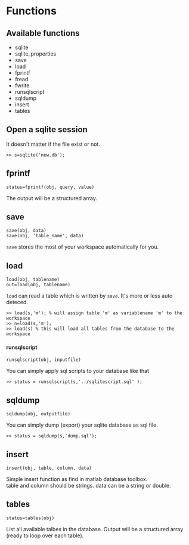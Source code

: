 Functions
=========

## Available functions

* sqlite
* sqlite_properties
* save
* load
* fprintf
* fread
* fwrite
* runsqlscript
* sqldump
* insert
* tables

## Open a sqlite session

It doesn't matter if the file exist or not.

    >> s=sqlite('new.db');

## fprintf

`status=fprintf(obj, query, value)`

The output will be a structured array.


## save

`save(obj, data)`  
`save(obj, 'table_name', data)`

`save` stores the most of your workspace automatically for you.
  
## load

`load(obj, tablename)`  
`out=load(obj, tablename)`

`load` can read a table which is written by `save`. It's more or less auto deteced. 

    >> load(s,'m'); % will assign table 'm' as variablename 'm' to the workspace
    >> n=load(s,'m'); 
    >> load(s) % this will load all tables from the database to the workspace

#### runsqlscript

`runsqlscript(obj, inputfile)`

You can simply apply sql scripts to your database like that

    >> status = runsqlscript(s,'../sqlitescript.sql' );

## sqldump

`sqldump(obj, outputfile)`

You can simply dump (export) your sqlite database as sql file.

    >> status = sqldump(s,'dump.sql');


## insert

`insert(obj, table, column, data)`

Simple insert function as find in matlab database toolbox.  
table and column should be strings. data can be a string or double.


## tables

`status=tables(obj)`

List all available talbes in the database. Output will be a structured array (ready to loop over each table).




